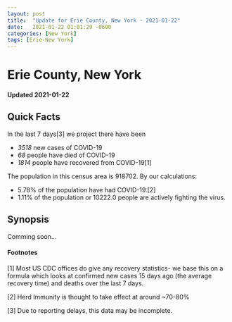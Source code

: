 ```yaml
---
layout: post
title:  "Update for Erie County, New York - 2021-01-22"
date:   2021-01-22 01:01:29 -0600
categories: [New York]
tags: [Erie-New York]
---
```


# Erie County, New York
#### Updated 2021-01-22

## Quick Facts

In the last 7 days[3] we project there have been
- *3518* new cases of COVID-19
- *68* people have died of COVID-19
- *1814* people have recovered from COVID-19[1]

The population in this census area is 918702. By our calculations:
- 5.78% of the population have had COVID-19.[2]
- 1.11% of the population or 10222.0 people are actively fighting the virus.

## Synopsis

Comming soon...


#### Footnotes

[1] Most US CDC offices do give any recovery statistics- we base this on a formula which looks at confirmed new cases
15 days ago (the average recovery time) and deaths over the last 7 days.

[2] Herd Immunity is thought to take effect at around ~70-80%

[3] Due to reporting delays, this data may be incomplete.
 
    